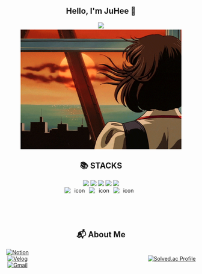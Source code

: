 <div align="center">
  <h2>Hello, I'm JuHee 👋</h2>
  
  <a href="https://hits.seeyoufarm.com">
    <img src="https://hits.seeyoufarm.com/api/count/incr/badge.svg?url=https%3A%2F%2Fgithub.com%2Fkimju-hee&count_bg=%23FFBFBF&title_bg=%23FF7474&icon=smugmug.svg&icon_color=%23E7E7E7&title=hits&edge_flat=false"/>
  </a>
  
<img src="./images/1.gif" style="display:block; margin:auto; width:85%;" alt="GIF">

  
  <h2>📚 STACKS</h2>
  
  <img src="https://img.shields.io/badge/java-007396?style=for-the-badge&logo=OpenJDK&logoColor=white">
  <img src="https://img.shields.io/badge/Python-3776AB?style=for-the-badge&logo=Python&logoColor=white">
  
  <img src="https://img.shields.io/badge/Spring-6DB33F?style=for-the-badge&logo=Spring&logoColor=white">
  <img src="https://img.shields.io/badge/springboot-6DB33F?style=for-the-badge&logo=springboot&logoColor=white">
  <img src="https://img.shields.io/badge/MySQL-4479A1?style=for-the-badge&logo=MySQL&logoColor=white">
  
  <div style="display: flex; justify-content: center; align-items: flex-start;">
    <img src="https://techstack-generator.vercel.app/mysql-icon.svg" alt="icon" width="65" height="65" />
    <img src="https://techstack-generator.vercel.app/java-icon.svg" alt="icon" width="65" height="65" />
    <img src="https://techstack-generator.vercel.app/github-icon.svg" alt="icon" width="65" height="65" />
  </div>
  <br>

  <!-- ![JuHee's GitHub stats](https://github-readme-stats.vercel.app/api?username=Kimju-hee&show_icons=true&theme=radical) -->

<h2>📬 About Me </h2>

<div style="display: flex; justify-content: space-between; align-items: center;">
  
  <!-- 왼쪽에 넣을 내용 -->
  <div style="display: flex; flex-direction: column;">
    <a href="https://broadleaf-emu-7be.notion.site/11034c547b0a80ba9535f9e2c96eb128?pvs=4" target="_blank">
      <img src="https://img.shields.io/badge/NOTION-000000?style=for-the-badge&logo=NOTION&logoColor=white" alt="Notion">
    </a>
    <a href="https://velog.io/@kongkong3823" target="_blank">
      <img src="https://img.shields.io/badge/Velog-20C997?style=for-the-badge&logo=Velog&logoColor=white" alt="Velog">
    </a>
    <a href="mailto:kongkong3823@gmail.com" target="_blank">
      <img src="https://img.shields.io/badge/Gmail-EA4335?style=for-the-badge&logo=Gmail&logoColor=white" alt="Gmail">
    </a>
  </div>
  
  <!-- 오른쪽에 넣을 내용 -->
  <div>
    <a href="https://solved.ac/lsj2406" target="_blank">
      <img src="http://mazassumnida.wtf/api/v2/generate_badge?boj=lsj2406" alt="Solved.ac Profile">
    </a>
  </div>
  
</div>


</div>
